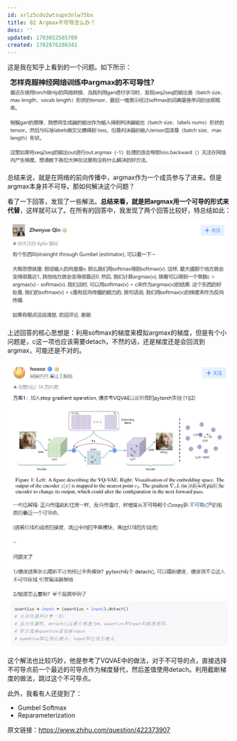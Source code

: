 ```yaml
---
id: xrlz5cdo2wtsupn3nlw75bx
title: 02 Argmax不可导怎么办？
desc: ''
updated: 1703052505709
created: 1702876286341
---
```


这是我在知乎上看到的一个问题。如下所示：

![图 0](assets/images/2e838da92f27a105254e003e0b89ff5c8181696d9b41732efe5317df4b2e1472.png)  

总结来说，就是在网络的前向传播中，argmax作为一个成员参与了进来。但是argmax本身并不可导。那如何解决这个问题？

看了一下回答，发现了一些解法。**总结来看，就是把argmax用一个可导的形式来代替**，这样就可以了。在所有的回答中，我发现了两个回答比较好，特总结如此：

![图 1](assets/images/523882c6f641248f7315392c0e0e82fe6684c0ebdb0dfef3a3515b427d986372.png)  

上述回答的核心思想是：利用softmax的梯度来模拟argmax的梯度，但是有个小问题是，c这一项也应该需要detach，不然的话，还是梯度还是会回流到argmax，可能还是不对的。

![图 2](assets/images/fd4eb409753887fca4341f9720576664303618632f33c979ec861cff96055788.png)  
![图 3](assets/images/9b912a5b60181ad053d420e20515c27a90ce0478c86ff56b0acfc48f6e6ed273.png)  

这个解法也比较巧妙，他是参考了VQVAE中的做法，对于不可导的点，直接选择不可导点前一个最近的可导点作为梯度替代，然后差值使用detach。利用截断梯度的做法，跳过这个不可导点。


此外，我看有人还提到了：
* Gumbel Softmax
* Reparameterization 


原文链接：https://www.zhihu.com/question/422373907